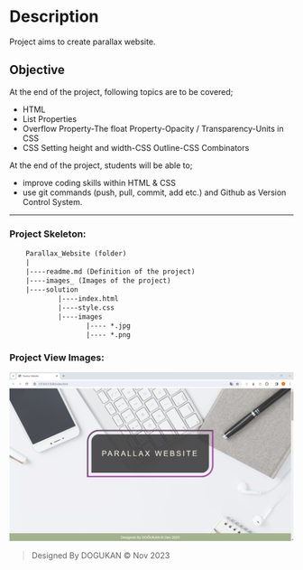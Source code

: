 # Description
Project aims to create parallax website.

## Objective
At the end of the project, following topics are to be covered;
* HTML
* List Properties
* Overflow Property-The float Property-Opacity / Transparency-Units in CSS
* CSS Setting height and width-CSS Outline-CSS Combinators

At the end of the project, students will be able to;
* improve coding skills within HTML & CSS
* use git commands (push, pull, commit, add etc.) and Github as Version Control System.

-----

### Project Skeleton:

```
    Parallax_Website (folder)
    |
    |----readme.md (Definition of the project)          
    |----images_ (Images of the project)   
    |----solution
            |----index.html  
            |----style.css   
            |----images
                   |---- *.jpg
                   |---- *.png

```

### Project View Images:

![images](./images_.jpg)


> Designed By DOGUKAN © Nov 2023